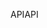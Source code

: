<span data-ttu-id="ee535-101">API</span><span class="sxs-lookup"><span data-stu-id="ee535-101">API</span></span>